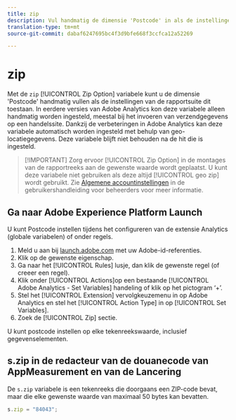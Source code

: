```yaml
---
title: zip
description: Vul handmatig de dimensie 'Postcode' in als de instellingen van de rapportsuite dit toestaan.
translation-type: tm+mt
source-git-commit: dabaf6247695bc4f3d9bfe668f3ccfca12a52269

---
```



# zip

Met de `zip` [!UICONTROL Zip Option] variabele kunt u de dimensie &#39;Postcode&#39; handmatig vullen als de instellingen van de rapportsuite dit toestaan. In eerdere versies van Adobe Analytics kon deze variabele alleen handmatig worden ingesteld, meestal bij het invoeren van verzendgegevens op een handelssite. Dankzij de verbeteringen in Adobe Analytics kan deze variabele automatisch worden ingesteld met behulp van geo-locatiegegevens. Deze variabele blijft niet behouden na de hit die is ingesteld.

>[!IMPORTANT] Zorg ervoor [!UICONTROL Zip Option] in de montages van de rapportreeks aan de gewenste waarde wordt geplaatst. U kunt deze variabele niet gebruiken als deze altijd [!UICONTROL geo zip] wordt gebruikt. Zie [Algemene accountinstellingen](/help/admin/admin/general-acct-settings-admin.md) in de gebruikershandleiding voor beheerders voor meer informatie.

## Ga naar Adobe Experience Platform Launch

U kunt Postcode instellen tijdens het configureren van de extensie Analytics (globale variabelen) of onder regels.

1. Meld u aan bij [launch.adobe.com](https://launch.adobe.com) met uw Adobe-id-referenties.
2. Klik op de gewenste eigenschap.
3. Ga naar het [!UICONTROL Rules] lusje, dan klik de gewenste regel (of creeer een regel).
4. Klik onder [!UICONTROL Actions]op een bestaande [!UICONTROL Adobe Analytics - Set Variables] handeling of klik op het pictogram ‘+’.
5. Stel het [!UICONTROL Extension] vervolgkeuzemenu in op Adobe Analytics en stel het [!UICONTROL Action Type] in op [!UICONTROL Set Variables].
6. Zoek de [!UICONTROL Zip] sectie.

U kunt postcode instellen op elke tekenreekswaarde, inclusief gegevenselementen.

## s.zip in de redacteur van de douanecode van AppMeasurement en van de Lancering

De `s.zip` variabele is een tekenreeks die doorgaans een ZIP-code bevat, maar die elke gewenste waarde van maximaal 50 bytes kan bevatten.

```js
s.zip = "84043";
```
